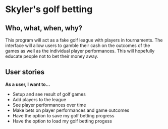 # Skyler's golf betting

## Who, what, when, why?
This program will act as a fake golf league with players in 
tournaments. The interface will allow users to gamble their cash on the outcomes
of the games as well as the individual player performances. This will 
hopefully educate people not to bet their money away.


## User stories
**As a user, I want to...**
- Setup and see result of golf games
- Add players to the league
- See player performances over time
- Make bets on player performances and game outcomes
- Have the option to save my golf betting progress
- Have the option to load my golf betting progess